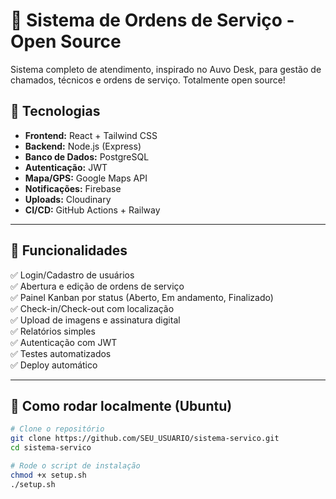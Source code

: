 # 🔧 Sistema de Ordens de Serviço - Open Source

Sistema completo de atendimento, inspirado no Auvo Desk, para gestão de chamados, técnicos e ordens de serviço. Totalmente open source!

## 🧰 Tecnologias

- **Frontend:** React + Tailwind CSS
- **Backend:** Node.js (Express)
- **Banco de Dados:** PostgreSQL
- **Autenticação:** JWT
- **Mapa/GPS:** Google Maps API
- **Notificações:** Firebase
- **Uploads:** Cloudinary
- **CI/CD:** GitHub Actions + Railway

---

## 🚀 Funcionalidades

✅ Login/Cadastro de usuários  
✅ Abertura e edição de ordens de serviço  
✅ Painel Kanban por status (Aberto, Em andamento, Finalizado)  
✅ Check-in/Check-out com localização  
✅ Upload de imagens e assinatura digital  
✅ Relatórios simples  
✅ Autenticação com JWT  
✅ Testes automatizados  
✅ Deploy automático

---

## 🧪 Como rodar localmente (Ubuntu)

```bash
# Clone o repositório
git clone https://github.com/SEU_USUARIO/sistema-servico.git
cd sistema-servico

# Rode o script de instalação
chmod +x setup.sh
./setup.sh

